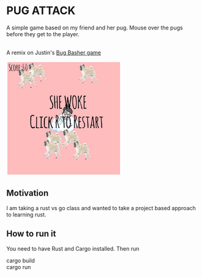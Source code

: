 # PUG ATTACK

A simple game based on my friend and her pug. Mouse over the pugs before they get to the player.<br><br>

A remix on Justin's <a href="https://code.worthe-it.co.za/?p=bug-basher.git;a=tree;f=src_assets/sprites;h=aa924da0e01137cab121500c20b220b004e41d62;hb=0d40cefa158f6273c37d6f1eacce50ffb637a523">Bug Basher game</a>


<img src="screenshot.JPG"  width="300" height="300">

## Motivation

I am taking a rust vs go class and wanted to take a project based approach to learning rust. 

## How to run it

You need to have Rust and Cargo installed. Then run

cargo build<br>
cargo run